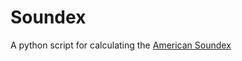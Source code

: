 # Soundex
A python script for calculating the [American Soundex](https://en.wikipedia.org/wiki/Soundex)
